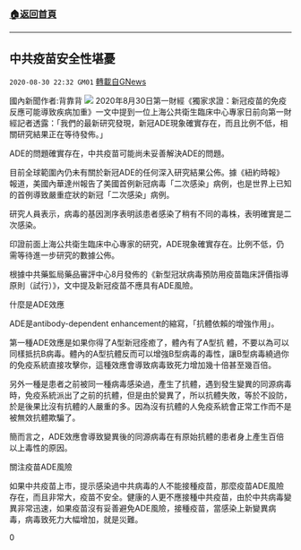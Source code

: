 ###  [:house:返回首頁](https://github.com/ourhimalayas/txt)
---

## 中共疫苗安全性堪憂
`2020-08-30 22:32 GM01` [轉載自GNews](https://gnews.org/zh-hant/325751/)

國內新聞作者:背靠背
![](https://s3.amazonaws.com/gnews-media-offload/wp-content/uploads/2020/08/30222008/86047B50-4A00-447A-AA73-60097B6D5CCA.png)
2020年8月30日第一財經《獨家求證：新冠疫苗的免疫反應可能導致疾病加重》一文中提到一位上海公共衛生臨床中心專家日前向第一財經記者透露：「我們的最新研究發現，新冠ADE現象確實存在，而且比例不低，相關研究結果正在等待發佈。」

ADE的問題確實存在，中共疫苗可能尚未妥善解決ADE的問題。

目前全球範圍內仍未有關於新冠ADE的任何深入研究結果公佈。據《紐約時報》報道，美國內華達州報告了美國首例新冠病毒「二次感染」病例，也是世界上已知的首例導致嚴重症狀的新冠「二次感染」病例。

研究人員表示，病毒的基因測序表明該患者感染了稍有不同的毒株，表明確實是二次感染。

印證前面上海公共衛生臨床中心專家的研究，ADE現象確實存在。比例不低，仍需等待進一步研究的數據公佈。

根據中共藥監局藥品審評中心8月發佈的《新型冠狀病毒預防用疫苗臨床評價指導原則（試行）》，文中提及新冠疫苗不應具有ADE風險。

什麼是ADE效應

ADE是antibody-dependent enhancement的縮寫，「抗體依賴的增強作用」。

第一種ADE效應是如果你得了A型新冠痊癒了，體內有了A型抗 體，不要以為可以同樣抵抗B病毒。體內的A型抗體反而可以增強B型病毒的毒性，讓B型病毒繞過你的免疫系統直接攻擊你，這種效應會導致病毒致死力增加幾十倍甚至幾百倍。

另外一種是患者之前被同一種病毒感染過，產生了抗體，遇到發生變異的同源病毒時，免疫系統派出了之前的抗體，但是由於變異了，所以抗體失敗，等於不設防，於是後果比沒有抗體的人嚴重的多。因為沒有抗體的人免疫系統會正常工作而不是被無效抗體欺騙了。

簡而言之，ADE效應會導致變異後的同源病毒在有原始抗體的患者身上產生百倍以上毒性的原因。

關注疫苗ADE風險

如果中共疫苗上市，提示感染過中共病毒的人不能接種疫苗，那麼疫苗ADE風險存在，而且非常大，疫苗不安全。健康的人更不應接種中共疫苗，由於中共病毒變異非常迅速，如果疫苗沒有妥善避免ADE風險，接種疫苗，當感染上新變異病毒，病毒致死力大幅增加，就是災難。

0
